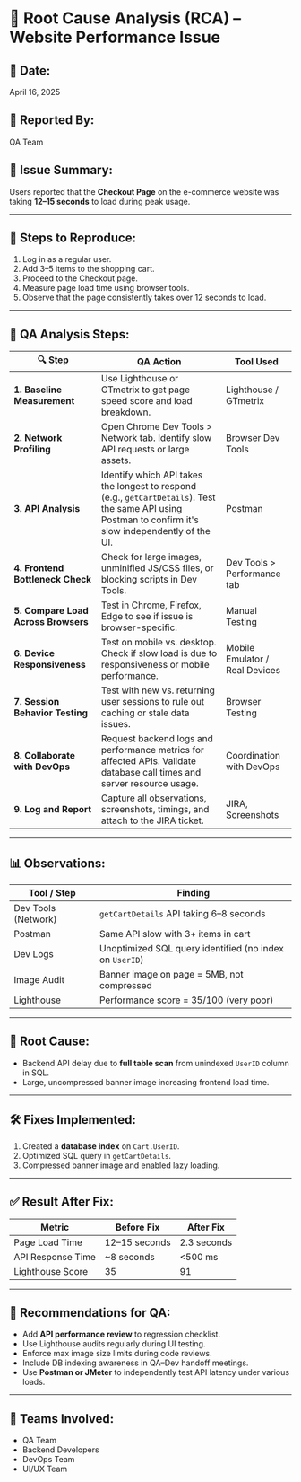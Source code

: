 # 📝 Root Cause Analysis (RCA) – Website Performance Issue

## 📅 Date:
April 16, 2025

## 👤 Reported By:
QA Team

## 🧠 Issue Summary:
Users reported that the **Checkout Page** on the e-commerce website was taking **12–15 seconds** to load during peak usage.

---

## 🔁 Steps to Reproduce:
1. Log in as a regular user.
2. Add 3–5 items to the shopping cart.
3. Proceed to the Checkout page.
4. Measure page load time using browser tools.
5. Observe that the page consistently takes over 12 seconds to load.

---

## 🔬 QA Analysis Steps:

| 🔍 Step | QA Action | Tool Used |
|--------|-----------|-----------|
| **1. Baseline Measurement** | Use Lighthouse or GTmetrix to get page speed score and load breakdown. | Lighthouse / GTmetrix |
| **2. Network Profiling** | Open Chrome Dev Tools > Network tab. Identify slow API requests or large assets. | Browser Dev Tools |
| **3. API Analysis** | Identify which API takes the longest to respond (e.g., `getCartDetails`). Test the same API using Postman to confirm it's slow independently of the UI. | Postman |
| **4. Frontend Bottleneck Check** | Check for large images, unminified JS/CSS files, or blocking scripts in Dev Tools. | Dev Tools > Performance tab |
| **5. Compare Load Across Browsers** | Test in Chrome, Firefox, Edge to see if issue is browser-specific. | Manual Testing |
| **6. Device Responsiveness** | Test on mobile vs. desktop. Check if slow load is due to responsiveness or mobile performance. | Mobile Emulator / Real Devices |
| **7. Session Behavior Testing** | Test with new vs. returning user sessions to rule out caching or stale data issues. | Browser Testing |
| **8. Collaborate with DevOps** | Request backend logs and performance metrics for affected APIs. Validate database call times and server resource usage. | Coordination with DevOps |
| **9. Log and Report** | Capture all observations, screenshots, timings, and attach to the JIRA ticket. | JIRA, Screenshots |

---

## 📊 Observations:

| Tool / Step | Finding |
|-------------|---------|
| Dev Tools (Network) | `getCartDetails` API taking 6–8 seconds |
| Postman | Same API slow with 3+ items in cart |
| Dev Logs | Unoptimized SQL query identified (no index on `UserID`) |
| Image Audit | Banner image on page = 5MB, not compressed |
| Lighthouse | Performance score = 35/100 (very poor) |

---

## 🧩 Root Cause:
- Backend API delay due to **full table scan** from unindexed `UserID` column in SQL.
- Large, uncompressed banner image increasing frontend load time.

---

## 🛠️ Fixes Implemented:
1. Created a **database index** on `Cart.UserID`.
2. Optimized SQL query in `getCartDetails`.
3. Compressed banner image and enabled lazy loading.

---

## ✅ Result After Fix:

| Metric | Before Fix | After Fix |
|--------|------------|-----------|
| Page Load Time | 12–15 seconds | 2.3 seconds |
| API Response Time | ~8 seconds | <500 ms |
| Lighthouse Score | 35 | 91 |

---

## 📌 Recommendations for QA:
- Add **API performance review** to regression checklist.
- Use Lighthouse audits regularly during UI testing.
- Enforce max image size limits during code reviews.
- Include DB indexing awareness in QA–Dev handoff meetings.
- Use **Postman or JMeter** to independently test API latency under various loads.

---

## 👥 Teams Involved:
- QA Team
- Backend Developers
- DevOps Team
- UI/UX Team

